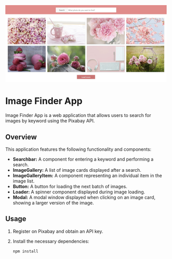    <p align="center">
     <img src="assets/prew.jpg" width="700" alt="Project Preview">
   </p>

# Image Finder App

Image Finder App is a web application that allows users to search for images by
keyword using the Pixabay API.

## Overview

This application features the following functionality and components:

- **Searchbar:** A component for entering a keyword and performing a search.
- **ImageGallery:** A list of image cards displayed after a search.
- **ImageGalleryItem:** A component representing an individual item in the image
  list.
- **Button:** A button for loading the next batch of images.
- **Loader:** A spinner component displayed during image loading.
- **Modal:** A modal window displayed when clicking on an image card, showing a
  larger version of the image.

## Usage

1. Register on Pixabay and obtain an API key.

2. Install the necessary dependencies:

   ```bash
   npm install
   ```

 
